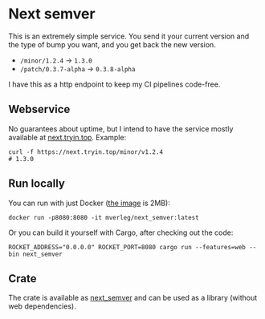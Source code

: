 # Next semver

This is an extremely simple service. You send it your current version and the type of bump you want, and you get back the new version.

* `/minor/1.2.4` -> `1.3.0`
* `/patch/0.3.7-alpha` -> `0.3.8-alpha`

I have this as a http endpoint to keep my CI pipelines code-free.

## Webservice

No guarantees about uptime, but I intend to have the service mostly available at [next.tryin.top](https://next.tryin.top). Example:

    curl -f https://next.tryin.top/minor/v1.2.4
    # 1.3.0

## Run locally

You can run with just Docker ([the image](https://hub.docker.com/repository/docker/mverleg/next_semver) is 2MB):

    docker run -p8080:8080 -it mverleg/next_semver:latest

Or you can build it yourself with Cargo, after checking out the code:

    ROCKET_ADDRESS="0.0.0.0" ROCKET_PORT=8080 cargo run --features=web --bin next_semver    

## Crate

The crate is available as [next_semver](https://crates.io/crates/next_semver) and can be used as a library (without web dependencies).

